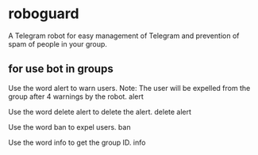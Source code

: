 # roboguard
A Telegram robot for easy management of Telegram and prevention of spam of people in your group.
## for use bot in groups

Use the word alert to warn users.
Note: The user will be expelled from the group after 4 warnings by the robot.
alert

Use the word delete alert to delete the alert.
delete alert

Use the word ban to expel users.
ban

Use the word info to get the group ID.
info

